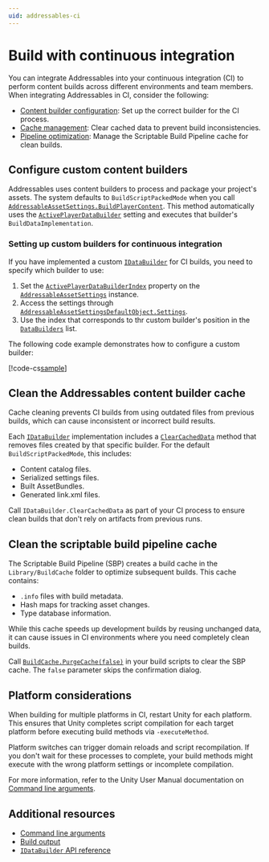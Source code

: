 ```yaml
---
uid: addressables-ci
---
```


# Build with continuous integration

You can integrate Addressables into your continuous integration (CI) to perform content builds across different environments and team members. When integrating Addressables in CI, consider the following:

* [Content builder configuration](#configure-custom-content-builders): Set up the correct builder for the CI process.
* [Cache management](#clean-the-addressables-content-builder-cache): Clear cached data to prevent build inconsistencies.
* [Pipeline optimization](#clean-the-scriptable-build-pipeline-cache): Manage the Scriptable Build Pipeline cache for clean builds.

## Configure custom content builders

Addressables uses content builders to process and package your project's assets. The system defaults to `BuildScriptPackedMode` when you call [`AddressableAssetSettings.BuildPlayerContent`](xref:UnityEditor.AddressableAssets.Settings.AddressableAssetSettings.BuildPlayerContent). This method automatically uses the [`ActivePlayerDataBuilder`](xref:UnityEditor.AddressableAssets.Settings.AddressableAssetSettings.ActivePlayerDataBuilder) setting and executes that builder's `BuildDataImplementation`.

### Setting up custom builders for continuous integration

If you have implemented a custom [`IDataBuilder`](xref:UnityEditor.AddressableAssets.Build.IDataBuilder) for CI builds, you need to specify which builder to use:

1. Set the [`ActivePlayerDataBuilderIndex`](xref:UnityEditor.AddressableAssets.Settings.AddressableAssetSettings.ActivePlayerDataBuilderIndex) property on the [`AddressableAssetSettings`](xref:UnityEditor.AddressableAssets.Settings.AddressableAssetSettings) instance.
2. Access the settings through [`AddressableAssetSettingsDefaultObject.Settings`](xref:UnityEditor.AddressableAssets.AddressableAssetSettingsDefaultObject.Settings).
3. Use the index that corresponds to thr custom builder's position in the [`DataBuilders`](xref:UnityEditor.AddressableAssets.Settings.AddressableAssetSettings.DataBuilders) list.

The following code example demonstrates how to configure a custom builder:

[!code-cs[sample](../Tests/Editor/DocExampleCode/CustomDataBuilder.cs#doc_SetCustomBuilder)]

## Clean the Addressables content builder cache

Cache cleaning prevents CI builds from using outdated files from previous builds, which can cause inconsistent or incorrect build results.

Each [`IDataBuilder`](xref:UnityEditor.AddressableAssets.Build.IDataBuilder) implementation includes a [`ClearCachedData`](xref:UnityEditor.AddressableAssets.Build.IDataBuilder.ClearCachedData) method that removes files created by that specific builder. For the default `BuildScriptPackedMode`, this includes:

- Content catalog files.
- Serialized settings files.
- Built AssetBundles.
- Generated link.xml files.

Call `IDataBuilder.ClearCachedData` as part of your CI process to ensure clean builds that don't rely on artifacts from previous runs.

## Clean the scriptable build pipeline cache

The Scriptable Build Pipeline (SBP) creates a build cache in the `Library/BuildCache` folder to optimize subsequent builds. This cache contains:

- `.info` files with build metadata.
- Hash maps for tracking asset changes.
- Type database information.

While this cache speeds up development builds by reusing unchanged data, it can cause issues in CI environments where you need completely clean builds.

Call [`BuildCache.PurgeCache(false)`](xref:UnityEditor.Build.Pipeline.Utilities.BuildCache.PurgeCache*) in your build scripts to clear the SBP cache. The `false` parameter skips the confirmation dialog.

## Platform considerations

When building for multiple platforms in CI, restart Unity for each platform. This ensures that Unity completes script compilation for each target platform before executing build methods via `-executeMethod`.

Platform switches can trigger domain reloads and script recompilation. If you don't wait for these processes to complete, your build methods might execute with the wrong platform settings or incomplete compilation.

For more information, refer to the Unity User Manual documentation on [Command line arguments](https://docs.unity3d.com/Manual/CommandLineArguments.html).

## Additional resources

* [Command line arguments](https://docs.unity3d.com/Manual/CommandLineArguments.html)
* [Build output](build-output.md)
* [`IDataBuilder` API reference](xref:UnityEditor.AddressableAssets.Build.IDataBuilder)